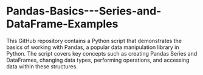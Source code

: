 # Pandas-Basics---Series-and-DataFrame-Examples
This GitHub repository contains a Python script that demonstrates the basics of working with Pandas, a popular data manipulation library in Python. The script covers key concepts such as creating Pandas Series and DataFrames, changing data types, performing operations, and accessing data within these structures.
